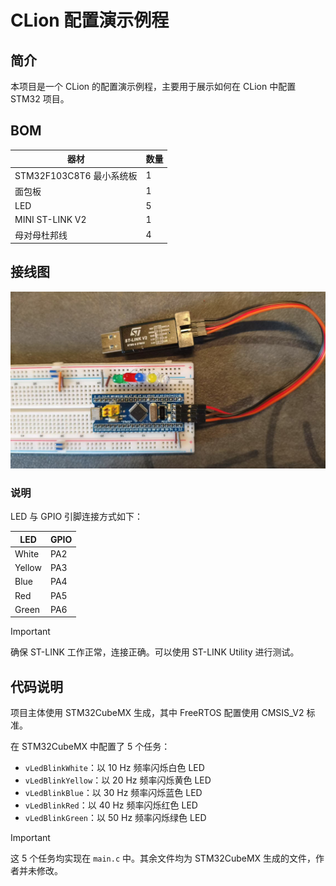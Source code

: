 # CLion 配置演示例程

## 简介

本项目是一个 CLion 的配置演示例程，主要用于展示如何在 CLion 中配置 STM32 项目。

## BOM

| 器材                  | 数量 |
|---------------------|----|
| STM32F103C8T6 最小系统板 | 1  |
| 面包板                 | 1  |
| LED                 | 5  |
| MINI ST-LINK V2     | 1  |
| 母对母杜邦线              | 4  |

## 接线图

![接线图](./figures/wiring_diagram.jpg)

### 说明

LED 与 GPIO 引脚连接方式如下：

| LED    | GPIO |
|--------|------|
| White  | PA2  |
| Yellow | PA3  |
| Blue   | PA4  |
| Red    | PA5  |
| Green  | PA6  |

>[!important]
> 确保 ST-LINK 工作正常，连接正确。可以使用 ST-LINK Utility 进行测试。

## 代码说明

项目主体使用 STM32CubeMX 生成，其中 FreeRTOS 配置使用 CMSIS_V2 标准。

在 STM32CubeMX 中配置了 5 个任务：
+ `vLedBlinkWhite`：以 10 Hz 频率闪烁白色 LED
+ `vLedBlinkYellow`：以 20 Hz 频率闪烁黄色 LED
+ `vLedBlinkBlue`：以 30 Hz 频率闪烁蓝色 LED
+ `vLedBlinkRed`：以 40 Hz 频率闪烁红色 LED
+ `vLedBlinkGreen`：以 50 Hz 频率闪烁绿色 LED

>[!important]
> 这 5 个任务均实现在 `main.c` 中。其余文件均为 STM32CubeMX 生成的文件，作者并未修改。
